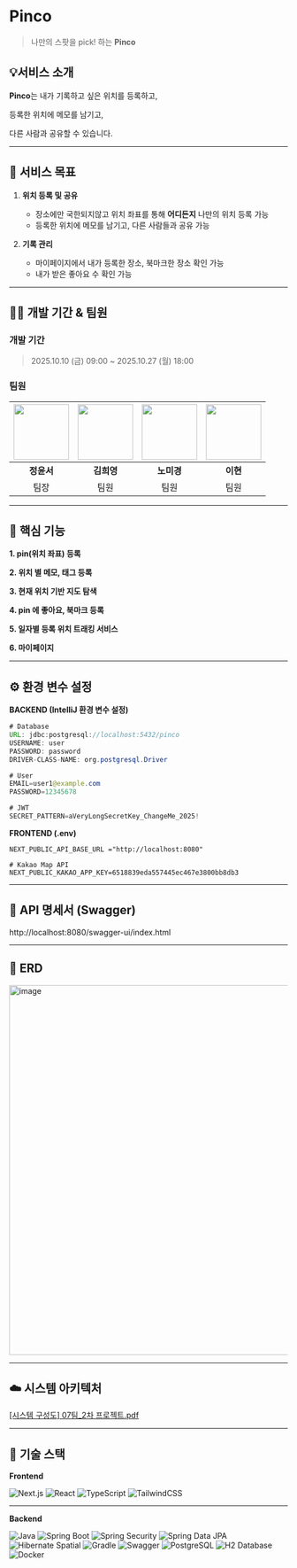 # Pinco
> 나만의 스팟을 pick! 하는 **Pinco**

## 💡서비스 소개

**Pinco**는 내가 기록하고 싶은 위치를 등록하고,

등록한 위치에 메모를 남기고,

다른 사람과 공유할 수 있습니다.

---

## **🎯 서비스 목표**

1. **위치 등록 및 공유**
    - 장소에만 국한되지않고 위치 좌표를 통해 **어디든지** 나만의 위치 등록 가능
    - 등록한 위치에 메모를 남기고, 다른 사람들과 공유 가능
      
2. **기록 관리**
    - 마이페이지에서 내가 등록한 장소, 북마크한 장소 확인 가능
    - 내가 받은 좋아요 수 확인 가능
---

## 🧑‍💻 개발 기간 & 팀원

### **개발 기간**
> 2025.10.10 (금) 09:00 ~ 2025.10.27 (월) 18:00

### **팀원**
| <a href="https://github.com/ys0221"><img src="https://github.com/ys0221.png" width="100"/></a> | <a href="https://github.com/kheeyoung"><img src="https://github.com/kheeyoung.png" width="100"/></a> | <a href="https://github.com/77r77r"><img src="https://github.com/77r77r.png" width="100"/></a> | <a href="https://github.com/lh922"><img src="https://github.com/lh922.png" width="100"/></a> |
| :---: | :---: | :---: | :---: |
| **정윤서** | **김희영** | **노미경** | **이현** 
| 팀장 | 팀원 | 팀원 | 팀원 |


---

## 🧩 핵심 기능

**1. pin(위치 좌표) 등록**

**2. 위치 별 메모, 태그 등록**

**3. 현재 위치 기반 지도 탐색**

**4. pin 에 좋아요, 북마크 등록**

**5. 일자별 등록 위치 트래킹 서비스**

**6. 마이페이지**

---

## ⚙️ 환경 변수 설정

**BACKEND (IntelliJ 환경 변수 설정)**

```java
# Database
URL: jdbc:postgresql://localhost:5432/pinco
USERNAME: user
PASSWORD: password
DRIVER-CLASS-NAME: org.postgresql.Driver

# User
EMAIL=user1@example.com
PASSWORD=12345678

# JWT
SECRET_PATTERN=aVeryLongSecretKey_ChangeMe_2025!
```

**FRONTEND (.env)**

```
NEXT_PUBLIC_API_BASE_URL ="http://localhost:8080"

# Kakao Map API
NEXT_PUBLIC_KAKAO_APP_KEY=6518839eda557445ec467e3800bb8db3
```

---

## 🧾 API 명세서 (Swagger)

http://localhost:8080/swagger-ui/index.html

---

## 🔗 ERD

<img width="1462" height="668" alt="image" src="https://github.com/user-attachments/assets/04a2b0cc-c829-4a6e-916a-e900347cab66" />

 
---

## ☁️ 시스템 아키텍처

[[시스템 구성도] 07팀_2차 프로젝트.pdf](https://github.com/user-attachments/files/23162982/07._2.pdf)


---

## 🧱 기술 스택
**Frontend**

![Next.js](https://img.shields.io/badge/Next.js-000000?style=for-the-badge&logo=nextdotjs&logoColor=white)
![React](https://img.shields.io/badge/React-61DAFB?style=for-the-badge&logo=react&logoColor=black)
![TypeScript](https://img.shields.io/badge/TypeScript-3178C6?style=for-the-badge&logo=typescript&logoColor=white)
![TailwindCSS](https://img.shields.io/badge/TailwindCSS-38B2AC?style=for-the-badge&logo=tailwindcss&logoColor=white)

---

**Backend**

![Java](https://img.shields.io/badge/Java%2021-007396?style=for-the-badge&logo=openjdk&logoColor=white)
![Spring Boot](https://img.shields.io/badge/Spring%20Boot%203.5.6-6DB33F?style=for-the-badge&logo=springboot&logoColor=white)
![Spring Security](https://img.shields.io/badge/Spring%20Security-6DB33F?style=for-the-badge&logo=springsecurity&logoColor=white)
![Spring Data JPA](https://img.shields.io/badge/Spring%20Data%20JPA-007396?style=for-the-badge&logo=hibernate&logoColor=white)
![Hibernate Spatial](https://img.shields.io/badge/Hibernate%20Spatial-59666C?style=for-the-badge&logo=hibernate&logoColor=white)
![Gradle](https://img.shields.io/badge/Gradle-02303A?style=for-the-badge&logo=gradle&logoColor=white)
![Swagger](https://img.shields.io/badge/SpringDoc%20OpenAPI-85EA2D?style=for-the-badge&logo=swagger&logoColor=black)
![PostgreSQL](https://img.shields.io/badge/PostgreSQL-4169E1?style=for-the-badge&logo=postgresql&logoColor=white)
![H2 Database](https://img.shields.io/badge/H2%20Database-003B57?style=for-the-badge&logo=h2&logoColor=white)
![Docker](https://img.shields.io/badge/Docker-2496ED?style=for-the-badge&logo=docker&logoColor=white)

